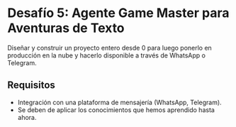 # Desafío 5: Agente Game Master para Aventuras de Texto 

Diseñar y construir un proyecto entero desde 0 para luego ponerlo en producción en la nube y hacerlo disponible a través de WhatsApp o Telegram. 

## Requisitos

- Integración con una plataforma de mensajería (WhatsApp, Telegram).
- Se deben de aplicar los conocimientos que hemos aprendido hasta ahora.


